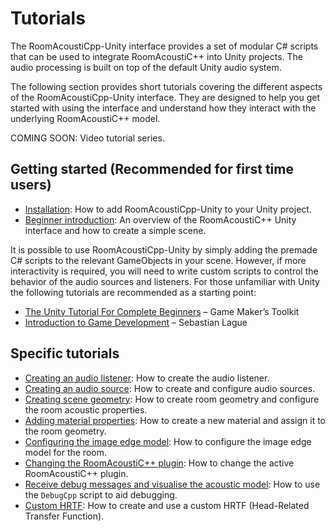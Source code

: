 # Tutorials

The RoomAcoustiCpp-Unity interface provides a set of modular C# scripts that can be used to integrate RoomAcoustiC++ into Unity projects.
The audio processing is built on top of the default Unity audio system.

The following section provides short tutorials covering the different aspects of the RoomAcoustiCpp-Unity interface.
They are designed to help you get started with using the interface and understand how they interact with the underlying RoomAcoustiC++ model.

COMING SOON: Video tutorial series.

## Getting started (Recommended for first time users)

- [Installation](installation.md): How to add RoomAcoustiCpp-Unity to your Unity project.
- [Beginner introduction](introduction.md): An overview of the RoomAcoustiC++ Unity interface and how to create a simple scene.

It is possible to use RoomAcoustiCpp-Unity by simply adding the premade C# scripts to the relevant GameObjects in your scene.
However, if more interactivity is required, you will need to write custom scripts to control the behavior of the audio sources and listeners.
For those unfamiliar with Unity the following tutorials are recommended as a starting point:

- [The Unity Tutorial For Complete Beginners](https://www.youtube.com/watch?v=XtQMytORBmM) – Game Maker’s Toolkit
- [Introduction to Game Development](https://www.youtube.com/playlist?list=PLFt_AvWsXl0fnA91TcmkRyhhixX9CO3Lw) – Sebastian Lague

## Specific tutorials
- [Creating an audio listener](racaudiolistener.md): How to create the audio listener.
- [Creating an audio source](racaudiosource.md): How to create and configure audio sources.
- [Creating scene geometry](racmesh.md): How to create room geometry and configure the room acoustic properties.
- [Adding material properties](racmaterial.md): How to create a new material and assign it to the room geometry.
- [Configuring the image edge model](imageedge.md): How to configure the image edge model for the room.
- [Changing the RoomAcoustiC++ plugin](plugin.md): How to change the active RoomAcoustiC++ plugin.
- [Receive debug messages and visualise the acoustic model](debug.md): How to use the `DebugCpp` script to aid debugging.
- [Custom HRTF](hrtf.md): How to create and use a custom HRTF (Head-Related Transfer Function).
